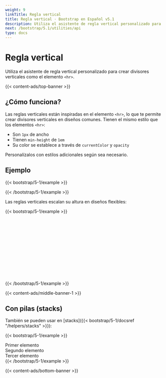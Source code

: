 ```yaml
---
weight: 9
linkTitle: Regla vertical
title: Regla vertical · Bootstrap en Español v5.1
description: Utiliza el asistente de regla vertical personalizado para crear divisores verticales como el elemento `<hr>`.
next: /bootstrap/5.1/utilities/api
type: docs
---
```


# Regla vertical

Utiliza el asistente de regla vertical personalizado para crear divisores verticales como el elemento `<hr>`.

{{< content-ads/top-banner >}}

## ¿Cómo funciona?

Las reglas verticales están inspiradas en el elemento `<hr>`, lo que te permite crear divisores verticales en diseños comunes. Tienen el mismo estilo que los elementos `<hr>`:

- Son `1px` de ancho
- Tienen `min-height` de `1em`
- Su color se establece a través de `currentColor` y `opacity`

Personalízalos con estilos adicionales según sea necesario.

## Ejemplo

{{< bootstrap/5-1/example >}}
<div class="vr"></div>
{{< /bootstrap/5-1/example >}}

Las reglas verticales escalan su altura en diseños flexibles:

{{< bootstrap/5-1/example >}}
<div class="d-flex" style="height: 200px;">
  <div class="vr"></div>
</div>
{{< /bootstrap/5-1/example >}}

{{< content-ads/middle-banner-1 >}}

## Con pilas (stacks)

También se pueden usar en [stacks]({{< bootstrap/5-1/docsref "/helpers/stacks" >}}):

{{< bootstrap/5-1/example >}}
<div class="hstack gap-3">
  <div class="bg-light border">Primer elemento</div>
  <div class="bg-light border ms-auto">Segundo elemento</div>
  <div class="vr"></div>
  <div class="bg-light border">Tercer elemento</div>
</div>
{{< /bootstrap/5-1/example >}}

{{< content-ads/bottom-banner >}}